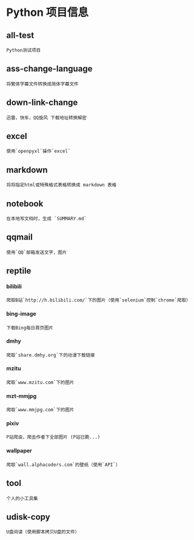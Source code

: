 # Python 项目信息

## all-test
    Python测试项目

## ass-change-language
    将繁体字幕文件转换成简体字幕文件
  
  

## down-link-change
    迅雷，快车，QQ旋风 下载地址转换解密

## excel
    使用`openpyxl`操作`excel`
    
## markdown
    将将指定html或特殊格式表格转换成 markdown 表格

## notebook
    在本地写文档时，生成 `SUMMARY.md`

## qqmail
    使用`QQ`邮箱发送文字，图片



## reptile

#### bilibili
    爬取B站`http://h.bilibili.com/`下的图片（使用`selenium`控制`chrome`爬取）
#### bing-image
    下载Bing每日首页图片
#### dmhy
    爬取`share.dmhy.org`下的动漫下载链接        
#### mzitu
    爬取`www.mzitu.com`下的图片 
#### mzt-mmjpg
    爬取`www.mmjpg.com`下的图片 
#### pixiv
    P站爬虫，爬去作者下全部图片 (P站已跪...)
#### wallpaper
    爬取`wall.alphacoders.com`的壁纸（使用`API`）   


## tool
    个人的小工具集
    
## udisk-copy
    U盘间谍（使用脚本拷贝U盘的文件）
    